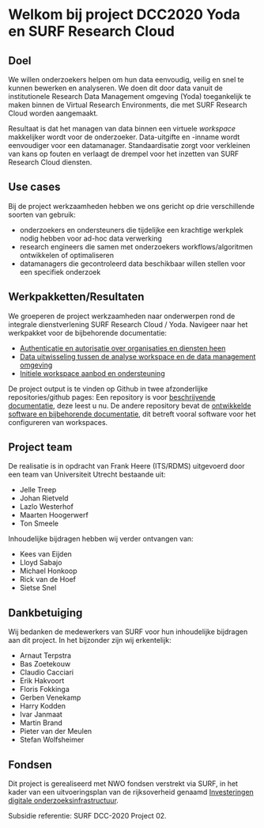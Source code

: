 # Welkom bij project DCC2020 Yoda en SURF Research Cloud

## Doel
We willen onderzoekers helpen om hun data eenvoudig, veilig en snel te kunnen
bewerken en analyseren. We doen dit door data vanuit de institutionele Research Data Management omgeving (Yoda) toegankelijk te
maken binnen de Virtual Research Environments, die met SURF Research Cloud worden aangemaakt.

Resultaat is dat het managen van data binnen een virtuele _workspace_ makkelijker wordt voor de onderzoeker. 
Data-uitgifte en -inname wordt eenvoudiger voor een datamanager. Standaardisatie zorgt voor verkleinen
van kans op fouten en verlaagt de drempel voor het inzetten van SURF Research Cloud diensten.

## Use cases
Bij de project werkzaamheden hebben we ons gericht op drie verschillende soorten van gebruik:
- onderzoekers en ondersteuners die tijdelijke een krachtige werkplek nodig hebben voor ad-hoc data verwerking
- research engineers die samen met onderzoekers workflows/algoritmen ontwikkelen of optimaliseren
- datamanagers die gecontroleerd data beschikbaar willen stellen voor een specifiek onderzoek

## Werkpakketten/Resultaten
We groeperen de project werkzaamheden naar onderwerpen rond de integrale dienstverlening 
SURF Research Cloud / Yoda. Navigeer naar het werkpakket voor de bijbehorende documentatie:
- [Authenticatie en autorisatie over organisaties en diensten heen](index.md)
- [Data uitwisseling tussen de analyse workspace en de data management omgeving](index.md)
- [Initiele workspace aanbod en ondersteuning](index.md) 

De project output is te vinden op Github in twee afzonderlijke repositories/github pages: 
Een repository is voor [beschrijvende documentatie](https://utrechtuniversity.github.io/DCC2020-Yoda-ResearchCloud/), 
deze leest u nu.
De andere repository bevat de [ontwikkelde software en bijbehorende documentatie](https://utrechtuniversity.github.io/researchcloud-items/),
dit betreft vooral software voor het configureren van workspaces.

## Project team
De realisatie is in opdracht van Frank Heere (ITS/RDMS) uitgevoerd door een team van Universiteit Utrecht bestaande uit:
- Jelle Treep
- Johan Rietveld
- Lazlo Westerhof
- Maarten Hoogerwerf
- Ton Smeele

Inhoudelijke bijdragen hebben wij verder ontvangen van:
- Kees van Eijden
- Lloyd Sabajo
- Michael Honkoop
- Rick van de Hoef
- Sietse Snel


## Dankbetuiging
Wij bedanken de medewerkers van SURF voor hun inhoudelijke bijdragen aan dit project. 
In het bijzonder zijn wij erkentelijk:
- Arnaut Terpstra
- Bas Zoetekouw
- Claudio Cacciari
- Erik Hakvoort
- Floris Fokkinga
- Gerben Venekamp
- Harry Kodden
- Ivar Janmaat
- Martin Brand
- Pieter van der Meulen
- Stefan Wolfsheimer

## Fondsen
Dit project is gerealiseerd met NWO fondsen verstrekt via SURF,
in het kader van een uitvoeringsplan van de rijksoverheid genaamd
[Investeringen digitale onderzoeksinfrastructuur](https://www.rijksoverheid.nl/binaries/rijksoverheid/documenten/rapporten/2019/10/01/uitvoeringsplan-investeringen-digitale-onderzoeksinfrastructuur/16825243-uitvoeringsplan-investeringen-digitale-onderzoeksinfrastructuur-nwo.pdf).

Subsidie referentie: SURF DCC-2020 Project 02.

